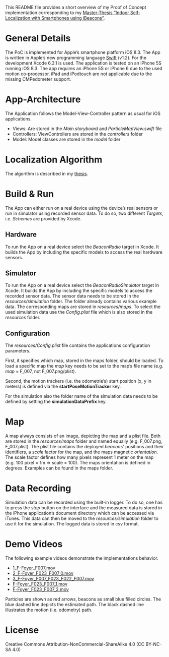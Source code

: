 This README file provides a short overview of my Proof of Concept implementation corresponding to my [Master-Thesis “Indoor Self-Localization with Smartphones using iBeacons”](thesis.pdf).

# General Details
The PoC is implemented for Apple’s smartphone platform iOS 8.3. The App is written in Apple’s new programming language [Swift](https://developer.apple.com/swift/) (v1.2). For the development Xcode 6.3.1 is used. The application is tested on an iPhone 5S running iOS 8.3. The app requires an iPhone 5S or iPhone 6 due to the used motion co-processor. iPad and iPodtouch are not applicable due to the missing CMPedometer support.

# App-Architecture
The Application follows the Model-View-Controller pattern as usual for iOS applications.
* Views: Are stored in the *Main.storyboard* and *ParticleMapView.swift* file
* Controllers: ViewControllers are stored in the *controllers* folder
* Model: Model classes are stored in the *model* folder

# Localization Algorithm
The algorithm is described in my [thesis](thesis.pdf).

# Build & Run
The App can either run on a real device using the device’s real sensors or run in simulator using recorded sensor data. To do so, two different *Targets*, i.e. *Schemes* are provided by Xcode.

## Hardware
To run the App on a real device select the *BeaconRadio* target in Xcode.  It builds the App by including the specific models to access the real hardware sensors.

## Simulator
To run the App on a real device select the *BeaconRadioSimulator* target in Xcode.  It builds the App by including the specific models to access the recorded sensor data. The sensor data needs to be stored in the *resources/simulation* folder. The folder already contains various example data. The corresponding maps are stored in *resources/maps*. To select the used simulation data use the *Config.plist* file which is also stored in the *resources* folder.

## Configuration
The *resources/Config.plist* file contains the applications configuration parameters.

First, it specifies which map, stored in the maps folder, should be loaded. To load a specific map the  *map* key needs to be set to the map’s file name (e.g. *map* = F_007, not F_007.png/plist).

Second, the motion trackers (i.e. the odometrie’s) start position (x, y in meters) is defined via the **startPoseMotionTracker** key.

For the simulation also the folder name of the simulation data needs to be defined by setting the **simulationDataPrefix** key.

# Map
A map always consists of an image, depicting the map and a plist file. Both are stored in the *resources/maps* folder and named equally (e.g. F_007.png, F_007.plist). The plist file contains the deployed *beacons’* positions and their identifiers, a *scale* factor for the map, and the maps magnetic *orientation*. The scale factor defines how many pixels represent 1 meter on the map (e.g. 100 pixel = 1m => scale = 100). The maps orientation is defined in degrees. Examples can be found in the maps folder.

# Data Recording
Simulation data can be recorded using the built-in logger. To do so, one has to press the *stop* button on the interface and the measured data is stored in the iPhone application’s document directory which can be accessed via iTunes. This data can then be moved to the *resources/simulation* folder to use it for the simulation. The logged data is stored in csv format.

# Demo Videos
The following example videos demonstrate the implementations behavior.

* [1_F-Foyer_F007.mov](movies/1_F-Foyer_F007.mov)
* [2_F-Foyer_F023_F007_0.mov](movies/2_F-Foyer_F023_F007_0.mov)
* [3_F-Foyer_F007_F023_F022_F007.mov](movies/3_F-Foyer_F007_F023_F022_F007.mov)
* [F-Foyer_F023_F007_1.mov](movies/F-Foyer_F023_F007_1.mov)
* [F-Foyer_F023_F007_2.mov](movies/F-Foyer_F023_F007_2.mov)

Particles are shown as red arrows, beacons as small blue filled circles. The blue dashed line depicts the estimated path. The black dashed line illustrates the motion (i.e. odometry) path.

# License
Creative Commons Attribution-NonCommercial-ShareAlike 4.0 (CC BY-NC-SA 4.0)
